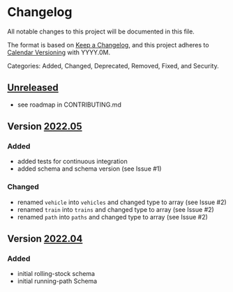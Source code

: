 # Changelog
All notable changes to this project will be documented in this file.

The format is based on [Keep a Changelog](https://keepachangelog.com/en/1.0.0/),
and this project adheres to [Calendar Versioning](https://calver.org) with YYYY.0M.

Categories: Added, Changed, Deprecated, Removed, Fixed, and Security.

## [Unreleased]

  * see roadmap in CONTRIBUTING.md

## Version [2022.05]

### Added
  * added tests for continuous integration
  * added schema and schema version (see Issue #1)

### Changed
  * renamed `vehicle` into `vehicles` and changed type to array (see Issue #2)
  * renamed `train` into `trains` and changed type to array (see Issue #2)
  * renamed `path` into `paths` and changed type to array (see Issue #2)


## Version [2022.04]

### Added

  * initial rolling-stock schema
  * initial running-path Schema


[Unreleased]: https://github.com/railtoolkit/schema/compare/2022.05...main
[2022.05]: https://github.com/railtoolkit/schema/compare/2022.04...2022.05
[2022.04]: https://github.com/railtoolkit/schema/releases/tag/2022.04